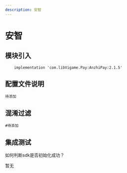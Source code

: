 ```yaml
---
description: 安智
---
```


# 安智

## 模块引入

```text
    implementation 'com.libVigame.Pay:AnzhiPay:2.1.5'
```

## 配置文件说明

```text
待添加
```

## 混淆过滤

```text
#待添加
```

## 集成测试

如何判断sdk是否初始化成功？

暂无

